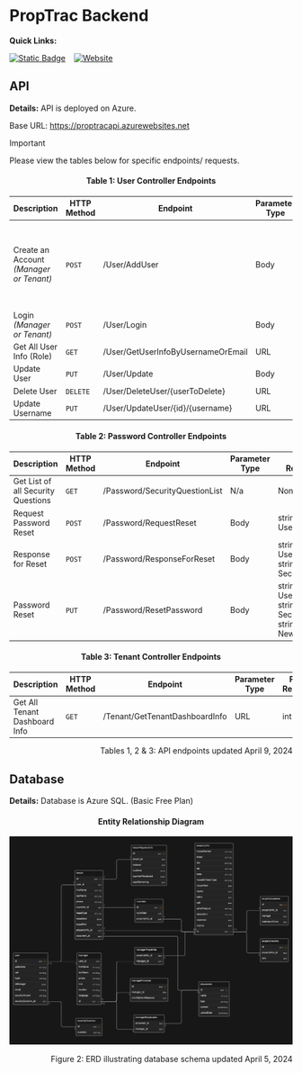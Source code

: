 # PropTrac Backend

**Quick Links:**

[![Static Badge](https://img.shields.io/badge/frontend%20repo-navy?style=for-the-badge&logo=github)](https://github.com/calebsylvia/PropTrac) &ensp; [![Website](https://img.shields.io/website?url=https%3A%2F%2Fprop-trac.vercel.app%2F&up_message=development&up_color=blue&down_color=8B0000&style=for-the-badge&logo=vercel&label=frontend)](https://prop-trac.vercel.app/) 


## API

**Details:** API is deployed on Azure.

Base URL: https://proptracapi.azurewebsites.net

> [!IMPORTANT]
> Please view the tables below for specific endpoints/ requests. 


<h4 align="center">Table 1: User Controller Endpoints</h4>

| Description                              | HTTP Method | Endpoint                          | Parameter Type | Parameter Requirements |
| -------------                            | ----------- | -------------                     | -------------  | ------------- |
| Create an Account *(Manager or Tenant)*  | `POST`      | /User/AddUser                     | Body           | int ID, string Username, string Password, string Email, bool IsManager, string FirstName, string LastName, string SecurityAnswer, int SecurityQuestionID |
| Login *(Manager or Tenant)*              | `POST`      | /User/Login                       | Body           | string UsernameOrEmail, string Password |
| Get All User Info (Role)                 | `GET`       | /User/GetUserInfoByUsernameOrEmail| URL            | string UsernameOrEmail |
| Update User                              | `PUT`       | /User/Update                      | Body           | .. |
| Delete User                              | `DELETE`    | /User/DeleteUser/{userToDelete}   | URL            | .. |
| Update Username                          | `PUT`       | /User/UpdateUser/{id}/{username}  | URL            | .. |

<h4 align="center">Table 2: Password Controller Endpoints</h4>

| Description                         | HTTP Method | Endpoint                                    | Parameter Type | Parameter Requirements |
| -------------                       | ----------- | -------------                               | -------------  | ------------- |
| Get List of all Security Questions  | `GET`       | /Password/SecurityQuestionList              | N/a            | None |
| Request Password Reset              | `POST`      | /Password/RequestReset                      | Body           | string UsernameOrEmail |
| Response for Reset                  | `POST`      | /Password/ResponseForReset                  | Body           | string UsernameOrEmail, string SecurityAnswer |
| Password Reset                      | `PUT`       | /Password/ResetPassword                     | Body           | string UsernameOrEmail, string SecurityAnswer, string NewPassword |

<h4 align="center">Table 3: Tenant Controller Endpoints</h4>

| Description                         | HTTP Method | Endpoint                                    | Parameter Type | Parameter Requirements |
| -------------                       | ----------- | -------------                               | -------------  | ------------- |
| Get All Tenant Dashboard Info       | `GET`       | /Tenant/GetTenantDashboardInfo              | URL            | int userId |

<p align="right">Tables 1, 2 & 3: API endpoints updated April 9, 2024</p>


## Database

**Details:** Database is Azure SQL. (Basic Free Plan)

<h4 align="center">Entity Relationship Diagram</h4>

![Entity relationship diagram](ERD_V2.1_4.05.2024.png)

<p align="right">Figure 2: ERD illustrating database schema updated April 5, 2024</p>
